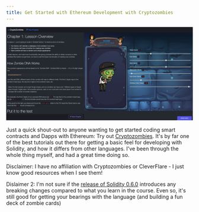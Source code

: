 ```yaml
---
title: Get Started with Ethereum Development with Cryptozombies
---
```

![](/images/cryptozombies/zombies.png)

Just a quick shout-out to anyone wanting to get started coding smart contracts and Dapps with Ethereum: Try out [Cryptozombies](https://cryptozombies.io/). It's by far one of the best tutorials out there for getting a basic feel for developing with Solidity, and how it differs from other languages. I've been through the whole thing myself, and had a great time doing so.

Disclaimer: I have no affiliation with Cryptozombies or CleverFlare - I just know good resources when I see them!

Dislaimer 2: I'm not sure if the [release of Solidity 0.6.0](https://github.com/ethereum/solidity/releases) introduces any breaking changes compared to what you learn in the course. Even so, it's still good for getting your bearings with the language (and building a fun deck of zombie cards)
